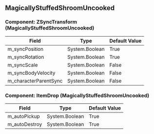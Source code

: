 ## MagicallyStuffedShroomUncooked

### Component: ZSyncTransform (MagicallyStuffedShroomUncooked)

|Field|Type|Default Value|
|---|---|---|
|m_syncPosition|System.Boolean|True|
|m_syncRotation|System.Boolean|True|
|m_syncScale|System.Boolean|False|
|m_syncBodyVelocity|System.Boolean|False|
|m_characterParentSync|System.Boolean|False|

### Component: ItemDrop (MagicallyStuffedShroomUncooked)

|Field|Type|Default Value|
|---|---|---|
|m_autoPickup|System.Boolean|True|
|m_autoDestroy|System.Boolean|True|

